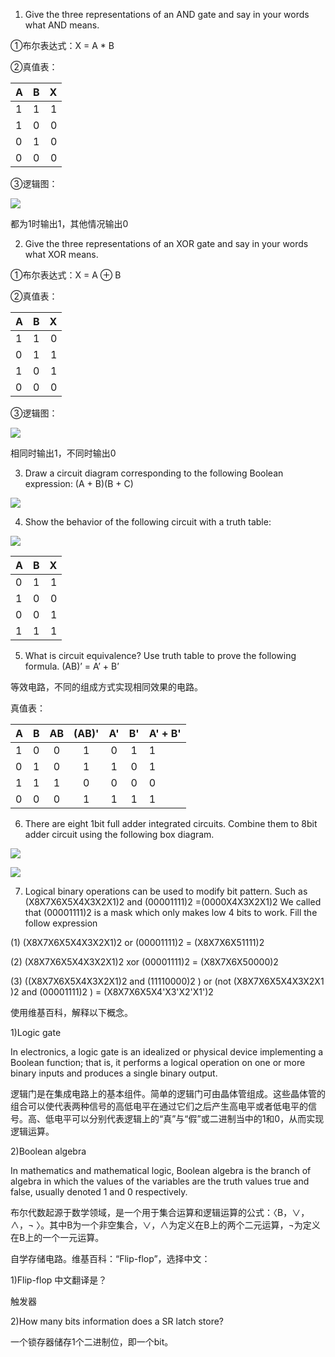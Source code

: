 1) Give the three representations of an AND gate and say in your words what AND means.

①布尔表达式：X = A * B

②真值表：

|A|B|X|
| - | :-: | -: |
|1|1|1|
|1|0|0|
|0|1|0|
|0|0|0|

③逻辑图：

![](http://a3.qpic.cn/psb?/V10WsyPe3UzLA1/hSCzl3R6fADdNvVsG*7V7nIj0rZWakv.ke0gENf7iOY!/b/dDYBAAAAAAAA&ek=1&kp=1&pt=0&bo=nAG.AJwBvgABACc!&tl=1&vuin=2148174380&tm=1539871200&sce=50-1-1&rf=viewer_311)

都为1时输出1，其他情况输出0

2) Give the three representations of an XOR gate and say in your words what XOR means.

①布尔表达式：X = A ⊕ B

②真值表：

A|B|X
:- | :-: | -: 
1|1|0
0|1|1
1|0|1
0|0|0

③逻辑图：

![](http://a1.qpic.cn/psb?/V10WsyPe3UzLA1/.4dblwl4yzkGPWKQUuzSeqBMfGcZiWAb.*SiBlwOv.I!/b/dFQBAAAAAAAA&ek=1&kp=1&pt=0&bo=hgG.AIYBvgABACc!&tl=3&vuin=2148174380&tm=1539871200&sce=60-4-3&rf=viewer_311)

相同时输出1，不同时输出0

3) Draw a circuit diagram corresponding to the following Boolean expression: (A + B)(B + C)

![](http://a4.qpic.cn/psb?/V10WsyPe3UzLA1/1.zAYcuFikWhb.35ONSIEGGdM6RDe9gJIWdK*GQfLHk!/c/dFMBAAAAAAAA&ek=1&kp=1&pt=0&bo=IQNMASEDTAEBACc!&t=5&tl=3&vuin=2148174380&tm=1539871200&sce=60-2-2&rf=0-0)

4) Show the behavior of the following circuit with a truth table:

![](http://a1.qpic.cn/psb?/V10WsyPe3UzLA1/kNcl*t4DKlwv89KXf6USSfo2KkLSSDafKVxMiN4lPdQ!/b/dDQBAAAAAAAA&ek=1&kp=1&pt=0&bo=jAIUAYwCFAEBACc!&tl=3&vuin=2148174380&tm=1539871200&sce=60-2-2&rf=viewer_311)

A|B|X
:-|:-:|-:
0|1|1
1|0|0
0|0|1
1|1|1

5) What is circuit equivalence? Use truth table to prove the following formula.
(AB)’ = A’ + B’

等效电路，不同的组成方式实现相同效果的电路。

真值表：

A|B|AB|(AB)'|A'|B'|A' + B'
:-|:-:|:-:|:-:|:-:|:-:|-
1|0|0|1|0|1|1
0|1|0|1|1|0|1
1|1|1|0|0|0|0
0|0|0|1|1|1|1

6) There are eight 1bit full adder integrated circuits. Combine them to 8bit adder circuit using the following box diagram.

![](http://a3.qpic.cn/psb?/V10WsyPe3UzLA1/DlBc0eEUuLwiJSWubwt94Qt.KIdYkaLB4opZZVDFwO4!/c/dDIBAAAAAAAA&ek=1&kp=1&pt=0&bo=RwMGAUcDBgEBACc!&t=5&tl=3&vuin=2148174380&tm=1539871200&sce=60-2-2&rf=0-0)

![](http://a3.qpic.cn/psb?/V10WsyPe3UzLA1/l25aq6mHKIDLQFnnFhC*58dfHyF8sfHa.bSaC6GNixM!/b/dGYBAAAAAAAA&ek=1&kp=1&pt=0&bo=bgQHAW4EBwEBACc!&tl=3&vuin=2148174380&tm=1539874800&sce=60-2-2&rf=viewer_311)

7) Logical binary operations can be used to modify bit pattern. Such as
(X8X7X6X5X4X3X2X1)2 and (00001111)2 =(0000X4X3X2X1)2
We called that (00001111)2 is a mask which only makes low 4 bits to work.
Fill the follow expression

(1) (X8X7X6X5X4X3X2X1)2 or (00001111)2 = (X8X7X6X51111)2

(2) (X8X7X6X5X4X3X2X1)2 xor (00001111)2 = (X8X7X6X50000)2

(3) ((X8X7X6X5X4X3X2X1)2 and (11110000)2 )
or (not (X8X7X6X5X4X3X2X1
)2
and (00001111)2
) = (X8X7X6X5X4'X3'X2'X1')2

使用维基百科，解释以下概念。

1)Logic gate

In electronics, a logic gate is an idealized or physical device implementing a Boolean function; that is, it performs a logical operation on one or more binary inputs and produces a single binary output. 

逻辑门是在集成电路上的基本组件。简单的逻辑门可由晶体管组成。这些晶体管的组合可以使代表两种信号的高低电平在通过它们之后产生高电平或者低电平的信号。高、低电平可以分别代表逻辑上的“真”与“假”或二进制当中的1和0，从而实现逻辑运算。

2)Boolean algebra

In mathematics and mathematical logic, Boolean algebra is the branch of algebra in which the values of the variables are the truth values true and false, usually denoted 1 and 0 respectively. 

布尔代数起源于数学领域，是一个用于集合运算和逻辑运算的公式：〈B，∨，∧，¬ 〉。其中B为一个非空集合，∨，∧为定义在B上的两个二元运算，¬为定义在B上的一个一元运算。

自学存储电路。维基百科：“Flip-flop”，选择中文：

1)Flip-flop 中文翻译是？

触发器

2)How many bits information does a SR latch store?

一个锁存器储存1个二进制位，即一个bit。
